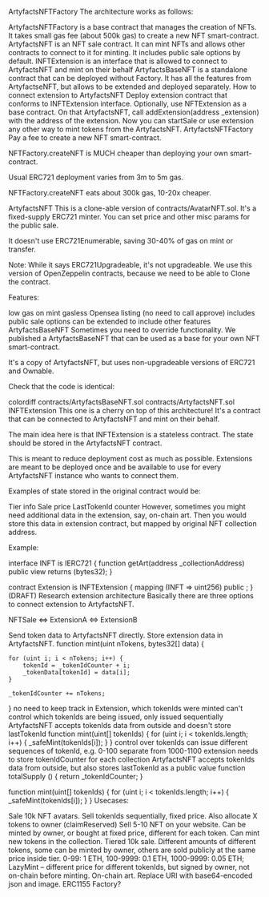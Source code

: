 ArtyfactsNFTFactory
The architecture works as follows:

ArtyfactsNFTFactory is a base contract that manages the creation of NFTs. It takes small gas fee (about 500k gas) to create a new NFT smart-contract.
ArtyfactsNFT is an NFT sale contract. It can mint NFTs and allows other contracts to connect to it for minting. It includes public sale options by default.
INFTExtension is an interface that is allowed to connect to ArtyfactsNFT and mint on their behalf
ArtyfactsBaseNFT is a standalone contract that can be deployed without Factory. It has all the features from ArtyfactseNFT, but allows to be extended and deployed separately.
How to connect extension to ArtyfactsNFT
Deploy extension contract that conforms to INFTExtension interface. Optionally, use NFTExtension as a base contract.
On that ArtyfactsNFT, call addExtension(address _extension) with the address of the extension.
Now you can startSale or use extension any other way to mint tokens from the ArtyfactsNFT.
ArtyfactsNFTFactory
Pay a fee to create a new NFT smart-contract.

NFTFactory.createNFT is MUCH cheaper than deploying your own smart-contract.

Usual ERC721 deployment varies from 3m to 5m gas.

NFTFactory.createNFT eats about 300k gas, 10-20x cheaper.

ArtyfactsNFT
This is a clone-able version of contracts/AvatarNFT.sol. It's a fixed-supply ERC721 minter. You can set price and other misc params for the public sale.

It doesn't use ERC721Enumerable, saving 30-40% of gas on mint or transfer.

Note: While it says ERC721Upgradeable, it's not upgradeable. We use this version of OpenZeppelin contracts, because we need to be able to Clone the contract.

Features:

low gas on mint
gasless Opensea listing (no need to call approve)
includes public sale options
can be extended to include other features
ArtyfactsBaseNFT
Sometimes you need to override functionality. We published a ArtyfactsBaseNFT that can be used as a base for your own NFT smart-contract.

It's a copy of ArtyfactsNFT, but uses non-upgradeable versions of ERC721 and Ownable.

Check that the code is identical:

colordiff contracts/ArtyfactsBaseNFT.sol contracts/ArtyfactsNFT.sol
INFTExtension
This one is a cherry on top of this architecture! It's a contract that can be connected to ArtyfactsNFT and mint on their behalf.

The main idea here is that INFTExtension is a stateless contract. The state should be stored in the ArtyfactsNFT contract.

This is meant to reduce deployment cost as much as possible. Extensions are meant to be deployed once and be available to use for every ArtyfactsNFT instance who wants to connect them.

Examples of state stored in the original contract would be:

Tier info
Sale price
LastTokenId counter
However, sometimes you might need additional data in the extension, say, on-chain art. Then you would store this data in extension contract, but mapped by original NFT collection address.

Example:

interface INFT is IERC721 {
    function getArt(address _collectionAddress) public view returns (bytes32);
}

contract Extension is INFTExtension {
    mapping (INFT => uint256) public ;
}
(DRAFT) Research extension architecture
Basically there are three options to connect extension to ArtyfactsNFT.

NFTSale <=> ExtensionA <=> ExtensionB

Send token data to ArtyfactsNFT directly. Store extension data in ArtyfactsNFT.
function mint(uint nTokens, bytes32[] data) {

    for (uint i; i < nTokens; i++) {
        tokenId = _tokenIdCounter + i;
        _tokenData[tokenId] = data[i];
    }

    _tokenIdCounter += nTokens;
}
no need to keep track in Extension, which tokenIds were minted
can't control which tokenIds are being issued, only issued sequentially
ArtyfactsNFT accepts tokenIds data from outside and doesn't store lastTokenId
function mint(uint[] tokenIds) {
    for (uint i; i < tokenIds.length; i++) {
        _safeMint(tokenIds[i]);
    }
}
control over tokenIds
can issue different sequences of tokenId, e.g. 0-100 separate from 1000-1100
extension needs to store tokenIdCounter for each collection
ArtyfactsNFT accepts tokenIds data from outside, but also stores lastTokenId as a public value
function totalSupply () {
    return _tokenIdCounter;
}

function mint(uint[] tokenIds) {
    for (uint i; i < tokenIds.length; i++) {
        _safeMint(tokenIds[i]);
    }
}
Usecases:

Sale 10k NFT avatars. Sell tokenIds sequentially, fixed price. Also allocate X tokens to owner (claimReserved)
Sell 5-10 NFT on your website. Can be minted by owner, or bought at fixed price, different for each token. Can mint new tokens in the collection.
Tiered 10k sale. Different amounts of different tokens, some can be minted by owner, others are sold publicly at the same price inside tier. 0-99: 1 ETH, 100-9999: 0.1 ETH, 1000-9999: 0.05 ETH;
LazyMint – different price for different tokenIds, but signed by owner, not on-chain before minting.
On-chain art. Replace URI with base64-encoded json and image.
ERC1155 Factory?
